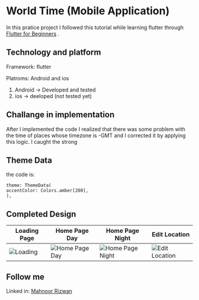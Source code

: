 # World Time (Mobile Application)

In this pratice project I followed this tutorial while learning flutter through 
[Flutter for Beginners](https://www.youtube.com/watch?v=1ukSR1GRtMU&list=PL4cUxeGkcC9jLYyp2Aoh6hcWuxFDX6PBJ) .

## Technology and platform
Framework: flutter

Platroms: Android and ios
1. Android -> Developed and tested
2. ios -> deeloped (not tested yet)

## Challange in implementation
After I implemented the code I realized that there was some problem with the time of places whose timezone is -GMT and I corrected it by applying this logic. I caught the strong

## Theme Data
the code is: 
```
theme: ThemeData(
accentColor: Colors.amber[200],
),
```
## Completed Design
|Loading Page|Home Page Day|Home Page Night|Edit Location|
|---|---|---|---|
|![Loading](assets/Loading.png)|![Home Page Day](assets/HomaPageDay.png)|![Home Page Night](assets/HomePageNight.png)|![Edit Location](assets/EditLocation.png)|

## Follow me
Linked in: 
[Mahnoor Rizwan](https://www.linkedin.com/in/mahnoor-rizwan-b7657818b/) 
